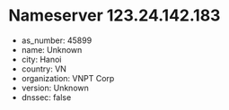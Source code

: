 # Nameserver 123.24.142.183

* as_number: 45899
* name: Unknown
* city: Hanoi
* country: VN
* organization: VNPT Corp
* version: Unknown
* dnssec: false
